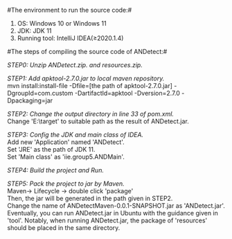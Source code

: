 #The environment to run the source code:#

1. OS: Windows 10 or Windows 11
2. JDK: JDK 11
3. Running tool: IntelliJ IDEA(≥2020.1.4)


#The steps of compiling the source code of ANDetect:#

*STEP0: Unzip ANDetect.zip. and resources.zip.*

*STEP1: Add apktool-2.7.0.jar to local maven repository.*
</br>mvn install:install-file -Dfile=[the path of apktool-2.7.0.jar] -DgroupId=com.custom -DartifactId=apktool -Dversion=2.7.0 -Dpackaging=jar

*STEP2: Change the output directory in line 33 of pom.xml.*
</br>Change 'E:\target' to suitable path as the result of ANDetect.jar.

*STEP3: Config the JDK and main class of IDEA.*
</br>Add new 'Application' named 'ANDetect'.
</br>Set 'JRE' as the path of JDK 11.
</br>Set 'Main class' as 'iie.group5.ANDMain'.

*STEP4: Build the project and Run.*

*STEP5: Pack the project to jar by Maven.*
</br>Maven-> Lifecycle -> double click 'package' 
</br>Then, the jar will be generated in the path given in STEP2.
</br>Change the name of ANDetectMaven-0.0.1-SNAPSHOT.jar as 'ANDetect.jar'.
</br>Eventually, you can run ANDetect.jar in Ubuntu with the guidance given in 'tool'. Notably, when running ANDetect.jar, the package of 'resources' should be placed in the same directory.

